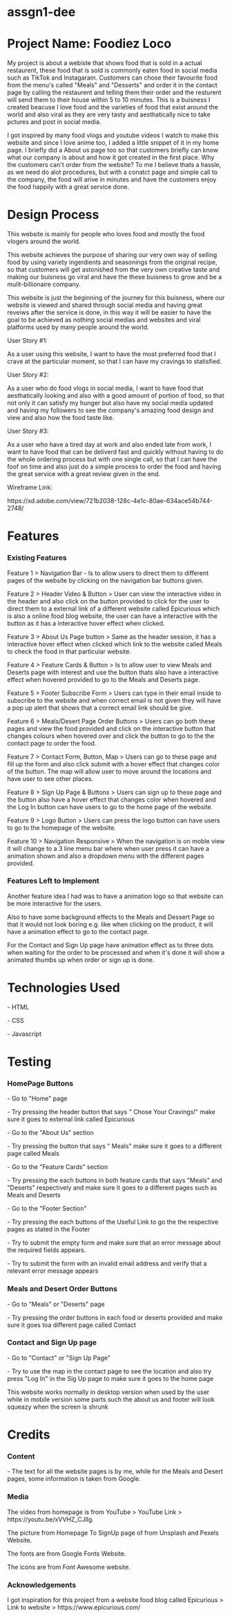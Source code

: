# assgn1-dee
<h1>Project Name: Foodiez Loco</h1>
<p>My project is about a webiste that shows food that is sold in a actual restaurent, these food that is sold is commonly eaten food in social media such as TikTok and Instagaram. Customers can chose their favourite food from the menu's called "Meals" and "Desserts" and order it in the contact page by calling the restaurent and telling them their order and the resturent will send them to their house within 5 to 10 minutes. This is a buisness I created beacuse I love food and the varieties of food that exist around the world and also viral as they are very tasty and aesthatically nice to take pctures and post in social media. </p>

<p> I got inspired by many food vlogs and youtube videos I watch to make this website and since I love anime too, I added a little snippet of it in my home page. I briefly did a About us page too so that customers briefly can know what our company is about and how it got created in the first place. Why the customers can't order from the website? To me I believe thats a hassle, as we need do alot procedures, but with a conatct page and simple call to the company, the food will arive in minutes and have the customers enjoy the food happily with a great service done. </p>

<h1>Design Process </h1>
<p>This website is mainly for people who loves food and mostly the food vlogers around the world. </p>
<p>This website achieves the purpose of sharing our very own way of selling food by using variety ingerdients and seasonings from the original recipe, so that customers will get astonished from the very own creative taste and making our buisness go viral and have the these buisness to grow and be a mulit-billionaire company. </p>
<p>This website is just the beginning of the journey for this buisness, where our website is viewed and shared through social media and having great reveiws after the service is done, in this way it will be easier to have the goal to be achieved as nothing social medias and websites and viral platforms used by many people around the world.</p>

<p>User Story #1: </p>
<p> As a user using this website, I want to have the most preferred food that I crave at the particular moment, so that I can have my cravings to statisfied. </p>
<p>User Story #2: </p>
<p> As a user who do food vlogs in social media, I want to have food that aesthatically looking and also with a good amount of portion of food, so that not only it can satisfy my hunger but also have my social media updated and having my followers to see the company's amazing food design and view and also how the food taste like. </p>
<p>User Story #3: </p>
<p>As a user who have a tired day at work and also ended late from work, I want to have food that can be deliverd fast and quickly without having to do the whole ordering process but with one single call, so that I can have the foof on time and also just do a simple process to order the food and having the great service with a great review given in the end. </p>

<p> Wireframe Link: </p>
<p> https://xd.adobe.com/view/721b2038-128c-4e1c-80ae-634ace54b744-2748/</p>

<h1> Features </h1>

<h3> Existing Features </h3>
<p> Feature 1 > Navigation Bar - Is to allow users to direct them to different pages of the website by clicking on the navigation bar buttons given. </p>
<p> Feature 2 > Header Video & Button > User can view the interactive video in the header and also click on the button provided to click for the user to direct them to a external link of a different website called Epicurious which is also a online food blog website, the user can have a interactive with the button as it has a interactive hover effect when clicked. </p>
<p> Feature 3 > About Us Page button > Same as the header session, it has a interactive hover effect when clicked which link to the website called Meals to check the food in that particular website. </p>
<p> Feature 4 > Feature Cards & Button > Is to allow user to view Meals and Deserts page with interest and use the button thats also have a interactive effect when hovered provided to go to the Meals and Deserts page. </p>
<p> Feature 5 > Footer Subscribe Form > Users can type in their email inside to subscribe to the website and when correct email is not given they will have a pop up alert that shows that a correct email link should be give. </p>
<p>Feature 6 > Meals/Desert Page Order Buttons > Users can go both these pages and view the food provided and click on the interactive button that changes colours when hovered over and click the button to go to the the contact page to order the food. </p>
<p> Feature 7 > Contact Form, Button, Map > Users can go to these page and fill up the form and also click submit with a hover effect that changes color of the button. The map will allow user to move around the locations and have user to see other places. </p>
<p> Feature 8 > Sign Up Page & Buttons > Users can sign up to these page and the button also have a hover effect that changes color when hovered and the Log In button can have users to go to the home page of the website. </p>
<p> Feature 9 > Logo Button > Users can press the logo button can have users to go to the homepage of the website. </p>
<p> Feature 10 > Navigation Responsive > When the navigation is on moble view it will change to a 3 line menu bar where when user press it can have a animation shown and also a dropdown menu with the different pages provided. </p>

<h3> Features Left to Implement </h3>

<p> Another feature idea I had was to have a animation logo so that website can be more interactive for the users. </p>
<p> Also to have some background effects to the Meals and Dessert Page so that it would not look boring e.g. like when clicking on the product, it will have a animation effect to go to the contact page. </p>
<p> For the Contact and Sign Up page have animation effect as to three dots when waiting for the order to be processed and when it's done it will show a animated thumbs up when order or sign up is done. </p>

<h1> Technologies Used </h3>
<p> - HTML </p>
<p> - CSS </p>
<p> - Javascript </p>

<h1> Testing </h1>
<h3> HomePage Buttons </h3>
<p> - Go to "Home" page </p>
<p> - Try pressing the header button that says " Chose Your Cravings!" make sure it goes to external link called Epicurious </p>
<p> - Go to the "About Us" section</p>
<p> - Try pressing the button that says " Meals" make sure it goes to a different page called Meals </p>
<p> - Go to the "Feature Cards" section </p>
<p> - Try pressing the each buttons in both feature cards that says "Meals" and "Deserts" respectively and make sure it goes to a different pages such as Meals and Deserts </p>
<p> - Go to the "Footer Section"</p>
<p> - Try pressing the each buttons of the Useful Link to go the the respective pages as stated in the Footer </p>
<p>- Try to submit the empty form and make sure that an error message about the required fields appears. </p>
<p>- Try to submit the form with an invalid email address and verify that a relevant error message appears </p>

<h3> Meals and Desert Order Buttons </h3>
<p> - Go to "Meals" or "Deserts" page </p>
<p> - Try pressing the order buttons in each food or deserts provided and make sure it goes toa different page called Contact </p>

<h3> Contact and Sign Up page </h3>
<p> - Go to "Contact" or "Sign Up Page"</p>
<p> - Try to use the map in the contact page to see the location and also try press "Log In" in the Sig Up page to make sure it goes to the home page </p>

<p>This website works normally in desktop version when used by the user while in mobile version some parts such the about us and footer will look squeazy when the screen is shrunk </p>


<h1>Credits </h1>
<h3> Content </h3>
<p> - The text for all the website pages is by me, while for the Meals and Desert pages, some information is taken from Google.</p>

<h3> Media </h3>
<p> The video from homepage is from YouTube > YouTube Link > https://youtu.be/xVVHZ_CJllg.</p>
<p> The picture from Homepage To SignUp page of from Unsplash and Pexels Website.</p>
<p> The fonts are from Google Fonts Website.</p>
<p> The icons are from Font Awesome website.</p>

<h3> Acknowledgements </h3>
<p> I got inspiration for this project from a website food blog called Epicurious > Link to website > https://www.epicurious.com/ </p>